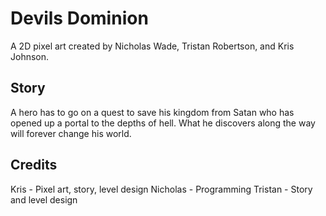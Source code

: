 # Devils Dominion

A 2D pixel art created by Nicholas Wade, Tristan Robertson, and Kris Johnson.

## Story

A hero has to go on a quest to save his kingdom from Satan who has opened up a portal to the depths of hell. What he discovers along the way will forever change his world.

## Credits
Kris - Pixel art, story, level design
Nicholas - Programming
Tristan - Story and level design
